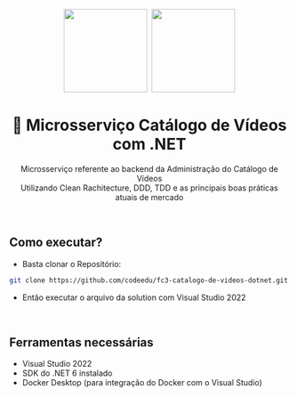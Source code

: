 <center>
  <p align="center">
    <img src="https://user-images.githubusercontent.com/20674439/158480514-a529b310-bc19-46a5-ac95-fddcfa4776ee.png" width="150"/>&nbsp;
    <img src="https://user-images.githubusercontent.com/20674439/158480674-3b8895e7-420e-4025-bd78-8058ba255476.png"  width="150" />
  </p>  
  <h1 align="center">🚀 Microsserviço Catálogo de Vídeos com .NET</h1>
  <p align="center">
    Microsserviço referente ao backend da Administração do Catálogo de Vídeos<br />
    Utilizando Clean Rachitecture, DDD, TDD e as principais boas práticas atuais de mercado
  </p>
</center>
<br />


## Como executar?

- Basta clonar o Repositório:
```sh
git clone https://github.com/codeedu/fc3-catalogo-de-videos-dotnet.git
```

- Então executar o arquivo da solution com Visual Studio 2022

<br />

## Ferramentas necessárias

- Visual Studio 2022
- SDK do .NET 6 instalado
- Docker Desktop (para integração do Docker com o Visual Studio)

<br /><br />
---
